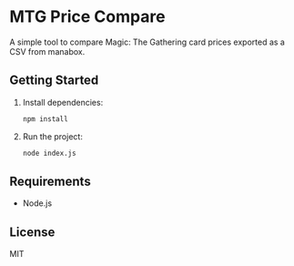 # MTG Price Compare

A simple tool to compare Magic: The Gathering card prices exported as a CSV from manabox.

## Getting Started

1. Install dependencies:

    ```bash
    npm install
    ```

2. Run the project:

    ```bash
    node index.js
    ```

## Requirements

- Node.js

## License

MIT